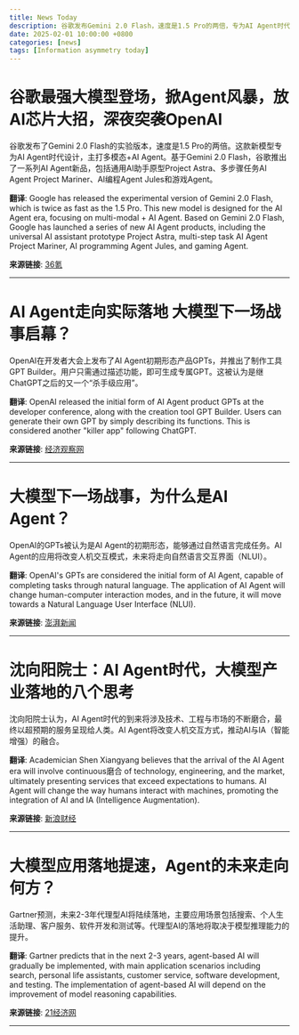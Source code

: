 ```yaml
---
title: News Today
description: 谷歌发布Gemini 2.0 Flash，速度是1.5 Pro的两倍，专为AI Agent时代设计。OpenAI推出AI Agent初期形态产品GPTs，被认为是继ChatGPT之后的又一个“杀手级应用”。沈向阳院士认为AI Agent将改变人机交互方式，推动AI与IA的融合。Gartner预测未来2-3年代理型AI将陆续落地。
date: 2025-02-01 10:00:00 +0800
categories: [news]
tags: [Information asymmetry today]
---
```


# 谷歌最强大模型登场，掀Agent风暴，放AI芯片大招，深夜突袭OpenAI

谷歌发布了Gemini 2.0 Flash的实验版本，速度是1.5 Pro的两倍。这款新模型专为AI Agent时代设计，主打多模态+AI Agent。基于Gemini 2.0 Flash，谷歌推出了一系列AI Agent新品，包括通用AI助手原型Project Astra、多步骤任务AI Agent Project Mariner、AI编程Agent Jules和游戏Agent。

**翻译**: Google has released the experimental version of Gemini 2.0 Flash, which is twice as fast as the 1.5 Pro. This new model is designed for the AI Agent era, focusing on multi-modal + AI Agent. Based on Gemini 2.0 Flash, Google has launched a series of new AI Agent products, including the universal AI assistant prototype Project Astra, multi-step task AI Agent Project Mariner, AI programming Agent Jules, and gaming Agent.

**来源链接**: [36氪](https://36kr.com/p/3075243697320835)

---

# AI Agent走向实际落地 大模型下一场战事启幕？

OpenAI在开发者大会上发布了AI Agent初期形态产品GPTs，并推出了制作工具GPT Builder。用户只需通过描述功能，即可生成专属GPT。这被认为是继ChatGPT之后的又一个“杀手级应用”。

**翻译**: OpenAI released the initial form of AI Agent product GPTs at the developer conference, along with the creation tool GPT Builder. Users can generate their own GPT by simply describing its functions. This is considered another "killer app" following ChatGPT.

**来源链接**: [经济观察网](http://www.eeo.com.cn/2023/1222/620970.shtml)

---

# 大模型下一场战事，为什么是AI Agent？

OpenAI的GPTs被认为是AI Agent的初期形态，能够通过自然语言完成任务。AI Agent的应用将改变人机交互模式，未来将走向自然语言交互界面（NLUI）。

**翻译**: OpenAI's GPTs are considered the initial form of AI Agent, capable of completing tasks through natural language. The application of AI Agent will change human-computer interaction modes, and in the future, it will move towards a Natural Language User Interface (NLUI).

**来源链接**: [澎湃新闻](https://m.thepaper.cn/newsDetail_forward_25317607)

---

# 沈向阳院士：AI Agent时代，大模型产业落地的八个思考

沈向阳院士认为，AI Agent时代的到来将涉及技术、工程与市场的不断磨合，最终以超预期的服务呈现给人类。AI Agent将改变人机交互方式，推动AI与IA（智能增强）的融合。

**翻译**: Academician Shen Xiangyang believes that the arrival of the AI Agent era will involve continuous磨合 of technology, engineering, and the market, ultimately presenting services that exceed expectations to humans. AI Agent will change the way humans interact with machines, promoting the integration of AI and IA (Intelligence Augmentation).

**来源链接**: [新浪财经](https://finance.sina.com.cn/wm/2024-09-05/doc-incncefc8425727.shtml)

---

# 大模型应用落地提速，Agent的未来走向何方？

Gartner预测，未来2-3年代理型AI将陆续落地，主要应用场景包括搜索、个人生活助理、客户服务、软件开发和测试等。代理型AI的落地将取决于模型推理能力的提升。

**翻译**: Gartner predicts that in the next 2-3 years, agent-based AI will gradually be implemented, with main application scenarios including search, personal life assistants, customer service, software development, and testing. The implementation of agent-based AI will depend on the improvement of model reasoning capabilities.

**来源链接**: [21经济网](https://www.21jingji.com/article/20241128/herald/227c48ccaddab48c05d26b9172059974.html)

---